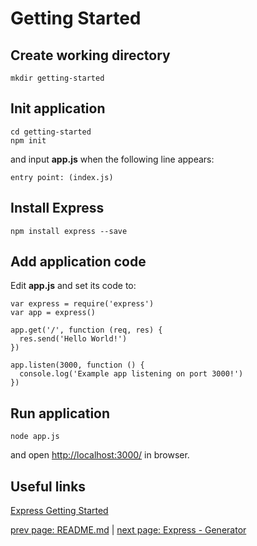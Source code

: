 # Getting Started #

## Create working directory ##

    mkdir getting-started

## Init application ##

    cd getting-started
    npm init

and input **app.js** when the following line appears:

    entry point: (index.js)

## Install Express ##

    npm install express --save

## Add application code ##

Edit **app.js** and set its code to:

    var express = require('express')
    var app = express()

    app.get('/', function (req, res) {
      res.send('Hello World!')
    })

    app.listen(3000, function () {
      console.log('Example app listening on port 3000!')
    })

## Run application ##

    node app.js

and open [http://localhost:3000/](http://localhost:3000/) in browser.

## Useful links ##

[Express Getting Started](http://expressjs.com/en/starter/installing.html)

[prev page: README.md](../README.md) | [next page: Express - Generator](generator.md)
